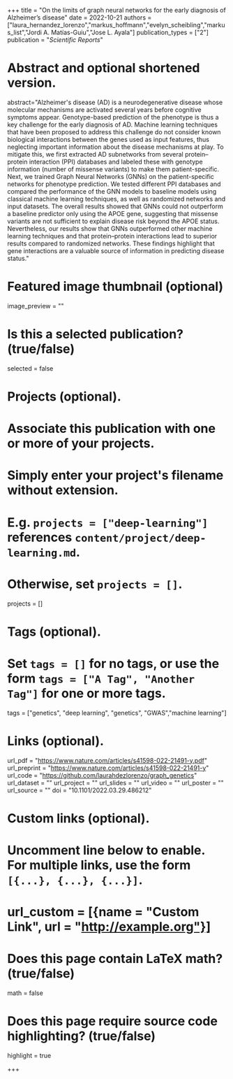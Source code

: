 +++
title = "On the limits of graph neural networks for the early diagnosis of Alzheimer’s disease"
date = 2022-10-21
authors = ["laura_hernandez_lorenzo","markus_hoffmann","evelyn_scheibling","markus_list","Jordi A. Matías-Guiu","Jose L. Ayala"]
publication_types = ["2"]
publication = "*Scientific Reports*"

# Abstract and optional shortened version.
abstract="Alzheimer's disease (AD) is a neurodegenerative disease whose molecular mechanisms are activated several years before cognitive symptoms appear. Genotype-based prediction of the phenotype is thus a key challenge for the early diagnosis of AD. Machine learning techniques that have been proposed to address this challenge do not consider known biological interactions between the genes used as input features, thus neglecting important information about the disease mechanisms at play. To mitigate this, we first extracted AD subnetworks from several protein–protein interaction (PPI) databases and labeled these with genotype information (number of missense variants) to make them patient-specific. Next, we trained Graph Neural Networks (GNNs) on the patient-specific networks for phenotype prediction. We tested different PPI databases and compared the performance of the GNN models to baseline models using classical machine learning techniques, as well as randomized networks and input datasets. The overall results showed that GNNs could not outperform a baseline predictor only using the APOE gene, suggesting that missense variants are not sufficient to explain disease risk beyond the APOE status. Nevertheless, our results show that GNNs outperformed other machine learning techniques and that protein–protein interactions lead to superior results compared to randomized networks. These findings highlight that gene interactions are a valuable source of information in predicting disease status."

# Featured image thumbnail (optional)
image_preview = ""

# Is this a selected publication? (true/false)
selected = false

# Projects (optional).
#   Associate this publication with one or more of your projects.
#   Simply enter your project's filename without extension.
#   E.g. `projects = ["deep-learning"]` references `content/project/deep-learning.md`.
#   Otherwise, set `projects = []`.
projects = []

# Tags (optional).
#   Set `tags = []` for no tags, or use the form `tags = ["A Tag", "Another Tag"]` for one or more tags.
tags = ["genetics", "deep learning", "genetics", "GWAS","machine learning"]

# Links (optional).
url_pdf = "https://www.nature.com/articles/s41598-022-21491-y.pdf"
url_preprint = "https://www.nature.com/articles/s41598-022-21491-y"
url_code = "https://github.com/laurahdezlorenzo/graph_genetics"
url_dataset = ""
url_project = ""
url_slides = ""
url_video = ""
url_poster = ""
url_source = ""
doi = "10.1101/2022.03.29.486212"

# Custom links (optional).
#   Uncomment line below to enable. For multiple links, use the form `[{...}, {...}, {...}]`.
# url_custom = [{name = "Custom Link", url = "http://example.org"}]

# Does this page contain LaTeX math? (true/false)
math = false

# Does this page require source code highlighting? (true/false)
highlight = true

+++
